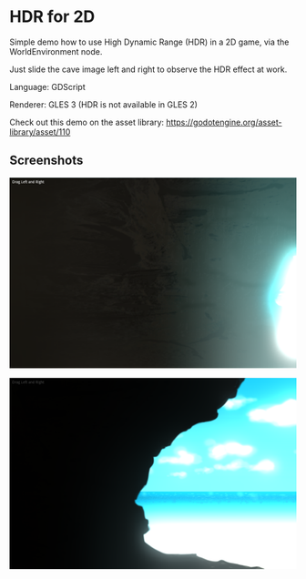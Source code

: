 # HDR for 2D

Simple demo how to use High Dynamic Range (HDR) in a 2D game,
via the WorldEnvironment node.

Just slide the cave image left and right to observe the HDR effect at work.

Language: GDScript

Renderer: GLES 3 (HDR is not available in GLES 2)

Check out this demo on the asset library: https://godotengine.org/asset-library/asset/110

## Screenshots

![Screenshot](screenshots/left.png)

![Screenshot](screenshots/right.png)

